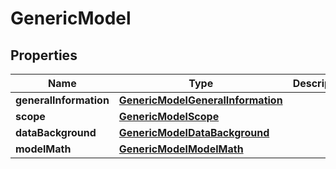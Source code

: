 # GenericModel

## Properties
Name | Type | Description | Notes
------------ | ------------- | ------------- | -------------
**generalInformation** | [**GenericModelGeneralInformation**](GenericModelGeneralInformation.md) |  |  [optional]
**scope** | [**GenericModelScope**](GenericModelScope.md) |  |  [optional]
**dataBackground** | [**GenericModelDataBackground**](GenericModelDataBackground.md) |  |  [optional]
**modelMath** | [**GenericModelModelMath**](GenericModelModelMath.md) |  |  [optional]
